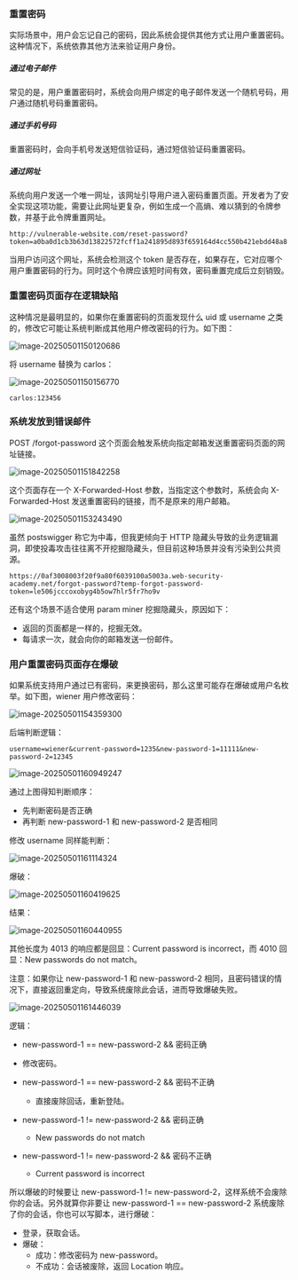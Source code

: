 ### 重置密码

实际场景中，用户会忘记自己的密码，因此系统会提供其他方式让用户重置密码。这种情况下，系统依靠其他方法来验证用户身份。

##### 通过电子邮件

常见的是，用户重置密码时，系统会向用户绑定的电子邮件发送一个随机号码，用户通过随机号码重置密码。

##### 通过手机号码

重置密码时，会向手机号发送短信验证码，通过短信验证码重置密码。

##### 通过网址

系统向用户发送一个唯一网址，该网址引导用户进入密码重置页面。开发者为了安全实现这项功能，需要让此网址更复杂，例如生成一个高熵、难以猜到的令牌参数，并基于此令牌重置网址。

```
http://vulnerable-website.com/reset-password?token=a0ba0d1cb3b63d13822572fcff1a241895d893f659164d4cc550b421ebdd48a8
```

当用户访问这个网址，系统会检测这个 token 是否存在，如果存在，它对应哪个用户重置密码的行为。同时这个令牌应该短时间有效，密码重置完成后立刻销毁。

### 重置密码页面存在逻辑缺陷

这种情况是最明显的，如果你在重置密码的页面发现什么 uid 或 username 之类的，修改它可能让系统判断成其他用户修改密码的行为。如下图：

![image-20250501150120686](https://cdn.jsdelivr.net/gh/LilDean17/secdoc@main/Web%20%E5%AE%89%E5%85%A8/%E5%A4%B1%E6%95%88%E7%9A%84%E8%BA%AB%E4%BB%BD%E9%AA%8C%E8%AF%81/images/image-20250501150120686.png)

将 username 替换为 carlos：

![image-20250501150156770](https://cdn.jsdelivr.net/gh/LilDean17/secdoc@main/Web%20%E5%AE%89%E5%85%A8/%E5%A4%B1%E6%95%88%E7%9A%84%E8%BA%AB%E4%BB%BD%E9%AA%8C%E8%AF%81/images/image-20250501150156770.png)

```
carlos:123456
```

### 系统发放到错误邮件

POST /forgot-password 这个页面会触发系统向指定邮箱发送重置密码页面的网址链接。

![image-20250501151842258](https://cdn.jsdelivr.net/gh/LilDean17/secdoc@main/Web%20%E5%AE%89%E5%85%A8/%E5%A4%B1%E6%95%88%E7%9A%84%E8%BA%AB%E4%BB%BD%E9%AA%8C%E8%AF%81/images/image-20250501151842258.png)

这个页面存在一个 X-Forwarded-Host 参数，当指定这个参数时，系统会向 X-Forwarded-Host 发送重置密码的链接，而不是原来的用户邮箱。

![image-20250501153243490](https://cdn.jsdelivr.net/gh/LilDean17/secdoc@main/Web%20%E5%AE%89%E5%85%A8/%E5%A4%B1%E6%95%88%E7%9A%84%E8%BA%AB%E4%BB%BD%E9%AA%8C%E8%AF%81/images/image-20250501153243490.png)

虽然 postswigger 称它为中毒，但我更倾向于 HTTP 隐藏头导致的业务逻辑漏洞，即使投毒攻击往往离不开挖掘隐藏头，但目前这种场景并没有污染到公共资源。

```
https://0af3008003f20f9a80f6039100a5003a.web-security-academy.net/forgot-password?temp-forgot-password-token=le506jcccoxobyg4b5ow7hlr5fr7ho9v
```

还有这个场景不适合使用 param miner 挖掘隐藏头，原因如下：

- 返回的页面都是一样的，挖掘无效。
- 每请求一次，就会向你的邮箱发送一份邮件。

### 用户重置密码页面存在爆破

如果系统支持用户通过已有密码，来更换密码，那么这里可能存在爆破或用户名枚举。如下图，wiener 用户修改密码：

![image-20250501154359300](https://cdn.jsdelivr.net/gh/LilDean17/secdoc@main/Web%20%E5%AE%89%E5%85%A8/%E5%A4%B1%E6%95%88%E7%9A%84%E8%BA%AB%E4%BB%BD%E9%AA%8C%E8%AF%81/images/image-20250501154359300.png)

后端判断逻辑：

```
username=wiener&current-password=1235&new-password-1=11111&new-password-2=12345
```

![image-20250501160949247](https://cdn.jsdelivr.net/gh/LilDean17/secdoc@main/Web%20%E5%AE%89%E5%85%A8/%E5%A4%B1%E6%95%88%E7%9A%84%E8%BA%AB%E4%BB%BD%E9%AA%8C%E8%AF%81/images/image-20250501160949247.png)

通过上图得知判断顺序：

- 先判断密码是否正确
- 再判断 new-password-1 和 new-password-2 是否相同

修改 username 同样能判断：

![image-20250501161114324](https://cdn.jsdelivr.net/gh/LilDean17/secdoc@main/Web%20%E5%AE%89%E5%85%A8/%E5%A4%B1%E6%95%88%E7%9A%84%E8%BA%AB%E4%BB%BD%E9%AA%8C%E8%AF%81/images/image-20250501161114324.png)

爆破：

![image-20250501160419625](https://cdn.jsdelivr.net/gh/LilDean17/secdoc@main/Web%20%E5%AE%89%E5%85%A8/%E5%A4%B1%E6%95%88%E7%9A%84%E8%BA%AB%E4%BB%BD%E9%AA%8C%E8%AF%81/images/image-20250501160419625.png)

结果：

![image-20250501160440955](https://cdn.jsdelivr.net/gh/LilDean17/secdoc@main/Web%20%E5%AE%89%E5%85%A8/%E5%A4%B1%E6%95%88%E7%9A%84%E8%BA%AB%E4%BB%BD%E9%AA%8C%E8%AF%81/images/image-20250501160440955.png)

其他长度为 4013 的响应都是回显：Current password is incorrect，而 4010 回显：New passwords do not match。

注意：如果你让 new-password-1 和 new-password-2 相同，且密码错误的情况下，直接返回重定向，导致系统废除此会话，进而导致爆破失败。

![image-20250501161446039](https://cdn.jsdelivr.net/gh/LilDean17/secdoc@main/Web%20%E5%AE%89%E5%85%A8/%E5%A4%B1%E6%95%88%E7%9A%84%E8%BA%AB%E4%BB%BD%E9%AA%8C%E8%AF%81/images/image-20250501161446039.png)

逻辑：

-  new-password-1 ==  new-password-2 && 密码正确
  - 修改密码。

- new-password-1 ==  new-password-2 && 密码不正确
  - 直接废除回话，重新登陆。
- new-password-1 !=  new-password-2 && 密码正确
  - New passwords do not match
- new-password-1 !=  new-password-2 && 密码不正确
  - Current password is incorrect

所以爆破的时候要让 new-password-1 !=  new-password-2，这样系统不会废除你的会话。另外就算你非要让 new-password-1 ==  new-password-2 系统废除了你的会话，你也可以写脚本，进行爆破：

- 登录，获取会话。
- 爆破：
  - 成功：修改密码为 new-password。
  - 不成功：会话被废除，返回 Location 响应。